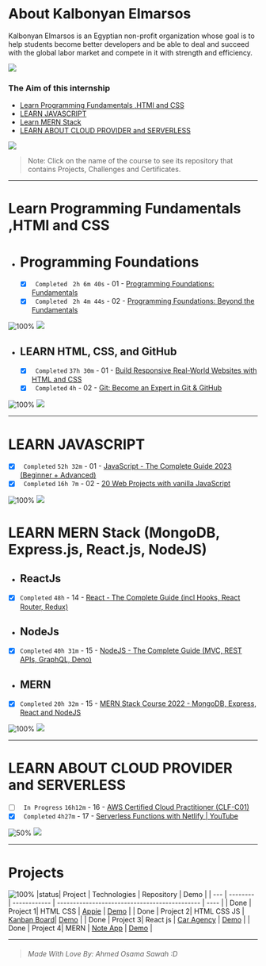 # About Kalbonyan Elmarsos

Kalbonyan Elmarsos is an Egyptian non-profit organization whose goal is to help students become better developers and be able to deal and succeed with the global labor market and compete in it with strength and efficiency.
<br/>

<a href="https://www.linkedin.com/company/%D9%83%D8%A7%D9%84%D8%A8%D9%86%D9%8A%D8%A7%D9%86-%D8%A7%D9%84%D9%85%D8%B1%D8%B5%D9%88%D8%B5/" target="_blank"><img src="https://img.shields.io/badge/-Kalbonyan%20Elmarsos-0077B5?style=for-the-badge&logo=Linkedin&logoColor=white"/></a>

### The Aim of this internship

- <a href="#Fundamentals">Learn Programming Fundamentals ,HTMl and CSS </a>
- <a href="#js">LEARN JAVASCRIPT</a>
- <a href="#MERN">Learn MERN Stack</a>
- <a href="#AWS">LEARN ABOUT CLOUD PROVIDER and SERVERLESS</a>

<img src="https://img.shields.io/badge/Total%20Number%20Of%20Hours%20For%20All%20Courses-%2B200h-blue">
<br>

> Note: Click on the name of the course to see its repository that contains Projects, Challenges and Certificates.

---

<!-- Fundamentals -->

<span id="Fundamentals"> </span>

# Learn Programming Fundamentals ,HTMl and CSS

- # Programming Foundations

  - [x] ` Completed` ` 2h 6m 40s` - 01 - [Programming Foundations: Fundamentals](./01-Linkedin-Learning/readme.md)
  - [x] ` Completed` ` 2h 4m 44s` - 02 - [Programming Foundations: Beyond the Fundamentals](./01-Linkedin-Learning/readme.md)
        <br />

![100%](https://progress-bar.dev/100/?title=Done)
<img src="https://img.shields.io/badge/Total%20Number%20Of%20Hours%20For%20This%20Courses-4h11m-blue">

<!-- LEARN HTML, CSS, and GitHub -->

- ## LEARN HTML, CSS, and GitHub
  - [x] ` Completed` `37h 30m` - 01 - [Build Responsive Real-World Websites with HTML and CSS](./02-Udemy/readme.md)
  - [x] ` Completed` `4h` - 02 - [Git: Become an Expert in Git & GitHub](https://almdrasa.com/tracks/programming-foundations/courses/git-github/)
        <br />

![100%](https://progress-bar.dev/100/?title=Done)
<img src="https://img.shields.io/badge/Total%20Number%20Of%20Hours%20For%20This%20Courses-31h301m-blue">

---

<!-- MERN -->

<span id="js"></span>

# LEARN JAVASCRIPT

- [x] ` Completed` `52h 32m` - 01 - [JavaScript - The Complete Guide 2023 (Beginner + Advanced)](./02-Udemy/readme.md)
- [x] ` Completed` `16h 7m` - 02 - [20 Web Projects with vanilla JavaScript](./02-Udemy/readme.md)
      <br />

![100%](https://progress-bar.dev/100/?title=Done)
<img src="https://img.shields.io/badge/Total%20Number%20Of%20Hours%20For%20This%20Courses-68h39m-blue">

<span id="MERN"></span>

# LEARN MERN Stack (MongoDB, Express.js, React.js, NodeJS)

- ## ReactJs

- [x] `Completed` `48h` - 14 - [React - The Complete Guide (incl Hooks, React Router, Redux)](./02-Udemy/readme.md)

- ## NodeJs

- [x] `Completed` `40h 31m` - 15 - [NodeJS - The Complete Guide (MVC, REST APIs, GraphQL, Deno)](./02-Udemy/readme.md)

- ## MERN

- [x] `Completed` `20h 32m` - 15 - [MERN Stack Course 2022 - MongoDB, Express, React and NodeJS](./02-Udemy/readme.md)
      <br />

![100%](https://progress-bar.dev/100/?title=Done)
<img src="https://img.shields.io/badge/Total%20Number%20Of%20Hours%20For%20This%20Courses-109h1m-blue">

---

<!-- AWS -->

<span id="AWS"></span>

# LEARN ABOUT CLOUD PROVIDER and SERVERLESS

- [ ] ` In Progress` `16h12m` - 16 - [AWS Certified Cloud Practitioner (CLF-C01)](https://www.pluralsight.com/cloud-guru)
- [x] ` Completed` `4h27m` - 17 - [Serverless Functions with Netlify | YouTube ](./04-Serverless-Functions-Netlify/readme.md)
      <br />

![50%](https://progress-bar.dev/50/?title=In_Progress)
<img src="https://img.shields.io/badge/Total%20Number%20Of%20Hours%20For%20This%20Courses-20h39m-blue">
<br />

---

# Projects

![100%](https://progress-bar.dev/100/?title=Done)
|status| Project | Technologies | Repository | Demo |
| --- | -------- | ------------ | --------------------------------------------- | ---- |
| Done | Project 1| HTML CSS | [Appie](https://github.com/ahmedosamasawah/Phase-one-project.git) | [Demo](https://appi-webpage.netlify.app/) |
| Done | Project 2| HTML CSS JS | [Kanban Board](https://github.com/ahmedosamasawah/To-Do-List.git)| [Demo](https://kanpan-to-do.netlify.app/) |
| Done | Project 3| React js | [Car Agency](https://github.com/ahmedosamasawah/yourcar.git) | [Demo](http://yourcar-app.surge.sh/) |
| Done | Project 4| MERN | [Note App](https://github.com/ahmedosamasawah/YourNotesApp.git) | [Demo](https://yournotes-s56j.onrender.com/) |

---

> ###### Made With Love By: Ahmed Osama Sawah :D
